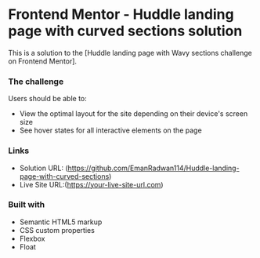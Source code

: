 # Frontend Mentor - Huddle landing page with curved sections solution

This is a solution to the [Huddle landing page with Wavy sections challenge on Frontend Mentor].

### The challenge

Users should be able to:

- View the optimal layout for the site depending on their device's screen size
- See hover states for all interactive elements on the page

### Links

- Solution URL: (https://github.com/EmanRadwan114/Huddle-landing-page-with-curved-sections)
- Live Site URL:(https://your-live-site-url.com)

### Built with

- Semantic HTML5 markup
- CSS custom properties
- Flexbox
- Float
